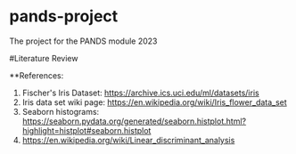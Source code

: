 # pands-project
The project for the PANDS module 2023

#Literature Review




**References:
1. Fischer's Iris Dataset: https://archive.ics.uci.edu/ml/datasets/iris
2. Iris data set wiki page: https://en.wikipedia.org/wiki/Iris_flower_data_set
3. Seaborn histograms: https://seaborn.pydata.org/generated/seaborn.histplot.html?highlight=histplot#seaborn.histplot
4. https://en.wikipedia.org/wiki/Linear_discriminant_analysis